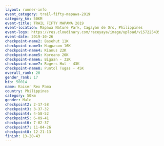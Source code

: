 ```yaml
---
layout: runner-info 
event_category: trail-fifty-mapawa-2019 
category_km: 50KM 
event-title: TRAIL FIFTY MAPAWA 2019 
event-location: Mapawa Nature Park, Cagayan de Oro, Philippines 
event-logo: https://res.cloudinary.com/raceyaya/image/upload/v1572254355/logo/trail-fifty-mapawa_fizjmb.jpg 
event-date: 2019-10-26 
checkpoint-name2: Basehut 11K 
checkpoint-name3: Hagpason 16K 
checkpoint-name4: Kianus 22K 
checkpoint-name5: Koreano 26K 
checkpoint-name6: Bigaan - 32K 
checkpoint-name7: Rogers Hut - 43K 
checkpoint-name8: Puntol Tugas - 45K 
overall_rank: 20
gender_rank: 17
bib: 50014
name: Kaiser Rex Pama
country: Philippines
category: 50km
gender: Male
checkpoint2: 2-17-58
checkpoint3: 3-37-32
checkpoint4: 4-58-52
checkpoint5: 6-09-41
checkpoint6: 7-02-37
checkpoint7: 11-04-26
checkpoint8: 12-21-13
finish: 13-20-43
---
```

